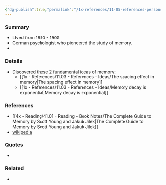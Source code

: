 ```yaml
---
{"dg-publish":true,"permalink":"/1x-references/11-05-references-persons/hermann-ebinghaus/","dgShowBacklinks":false}
---
```



### Summary
- LIved from 1850 - 1905
- German psychologist who pioneered the study of memory.
- 
### Details
- Discovered these 2 fundamental ideas of memory:
	- [[1x - References/11.03 - References - Ideas/The spacing effect in memory\|The spacing effect in memory]]
	- [[1x - References/11.03 - References - Ideas/Memory decay is exponential\|Memory decay is exponential]]

### References
- [[4x - Reading/41.01 - Reading - Book Notes/The Complete Guide to Memory by Scott Young and Jakub Jilek\|The Complete Guide to Memory by Scott Young and Jakub Jilek]]
- [wikipedia](https://en.wikipedia.org/wiki/Hermann_Ebbinghaus)

### Quotes
- 

### Related
- 